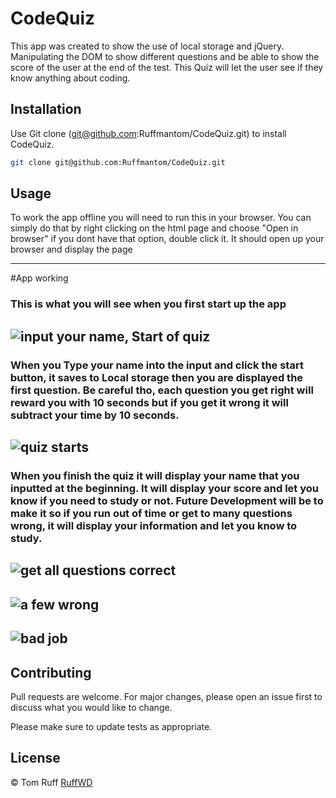 # CodeQuiz

This app was created to show the use of local storage and jQuery. Manipulating the DOM to show different questions and be able to show the score of the user at the end of the test. 
This Quiz will let the user see if they know anything about coding. 


## Installation

Use Git clone (git@github.com:Ruffmantom/CodeQuiz.git) to install CodeQuiz.

```bash
git clone git@github.com:Ruffmantom/CodeQuiz.git
```

## Usage

To work the app offline you will need to run this in your browser. You can simply do that by right clicking on the html page and choose "Open in browser" if you dont have that option, double click it. It should open up your browser and display the page

---
#App working

### This is what you will see when you first start up the app
![input your name, Start of quiz](/assets/images/quizStart.PNG)
---

### When you Type your name into the input and click the start button, it saves to Local storage then you are displayed the first question. Be careful tho, each question you get right will reward you with 10 seconds but if you get it wrong it will subtract your time by 10 seconds. 
![quiz starts](/assets/images/quizquestions.PNG)
---

### When you finish the quiz it will display your name that you inputted at the beginning. It will display your score and let you know if you need to study or not. Future Development will be to make it so if you run out of time or get to many questions wrong, it will display your information and let you know to study.
![get all questions correct](/assets/images/endQuiz.PNG)
---
![a few wrong](/assets/images/3wrong.PNG)
---
![bad job](/assets/images/reallybad.PNG) 
---

## Contributing
Pull requests are welcome. For major changes, please open an issue first to discuss what you would like to change.

Please make sure to update tests as appropriate.

## License
© Tom Ruff [RuffWD](http://www.ruffwd.tech/)

